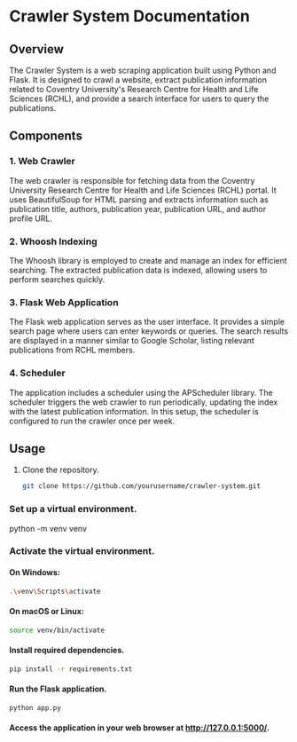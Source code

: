 # Crawler System Documentation

## Overview

The Crawler System is a web scraping application built using Python and Flask. It is designed to crawl a website, extract publication information related to Coventry University's Research Centre for Health and Life Sciences (RCHL), and provide a search interface for users to query the publications.

## Components

### 1. Web Crawler

The web crawler is responsible for fetching data from the Coventry University Research Centre for Health and Life Sciences (RCHL) portal. It uses BeautifulSoup for HTML parsing and extracts information such as publication title, authors, publication year, publication URL, and author profile URL.

### 2. Whoosh Indexing

The Whoosh library is employed to create and manage an index for efficient searching. The extracted publication data is indexed, allowing users to perform searches quickly.

### 3. Flask Web Application

The Flask web application serves as the user interface. It provides a simple search page where users can enter keywords or queries. The search results are displayed in a manner similar to Google Scholar, listing relevant publications from RCHL members.

### 4. Scheduler

The application includes a scheduler using the APScheduler library. The scheduler triggers the web crawler to run periodically, updating the index with the latest publication information. In this setup, the scheduler is configured to run the crawler once per week.

## Usage

1. Clone the repository.

   ```bash
   git clone https://github.com/yourusername/crawler-system.git

### Set up a virtual environment.
python -m venv venv

### Activate the virtual environment.
#### On Windows:

```bash
.\venv\Scripts\activate
```

#### On macOS or Linux:
```bash
source venv/bin/activate
```
#### Install required dependencies.
```bash
pip install -r requirements.txt
````

#### Run the Flask application.
```bash
python app.py
```

#### Access the application in your web browser at http://127.0.0.1:5000/.



